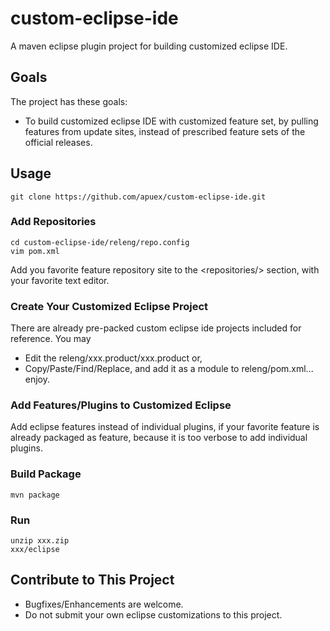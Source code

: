 # custom-eclipse-ide
A maven eclipse plugin project for building customized eclipse IDE.

## Goals

The project has these goals:

* To build customized eclipse IDE with customized feature set, by pulling features from update sites, instead of prescribed feature sets of the official releases.

## Usage

    git clone https://github.com/apuex/custom-eclipse-ide.git
    
### Add Repositories
    
    cd custom-eclipse-ide/releng/repo.config
    vim pom.xml

Add you favorite feature repository site to the &lt;repositories/&gt; section, with your favorite text editor.

### Create Your Customized Eclipse Project
There are already pre-packed custom eclipse ide projects included for reference. You may

* Edit the releng/xxx.product/xxx.product or,
* Copy/Paste/Find/Replace, and add it as a module to releng/pom.xml... enjoy.

### Add Features/Plugins to Customized Eclipse
Add eclipse features instead of individual plugins, if your favorite feature is already packaged as feature, because it is too verbose to add individual plugins.

### Build Package

    mvn package

### Run

    unzip xxx.zip
    xxx/eclipse

## Contribute to This Project

* Bugfixes/Enhancements are welcome.
* Do not submit your own eclipse customizations to this project.


